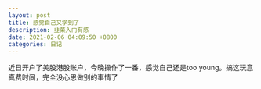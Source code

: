 ```yaml
---
layout: post
title: 感觉自己又学到了
description: 韭菜入门有感
date: 2021-02-06 04:09:50 +0800
categories: 日记
---
```


近日开户了美股港股账户，今晚操作了一番，感觉自己还是too young。搞这玩意真费时间，完全没心思做别的事情了